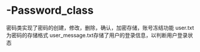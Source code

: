 # -Password_class
密码类实现了密码的创建，修改，删除，确认，加密存储，账号冻结功能
user.txt为密码的存储格式
user_message.txt存储了用户的登录信息，以判断用户登录状态
